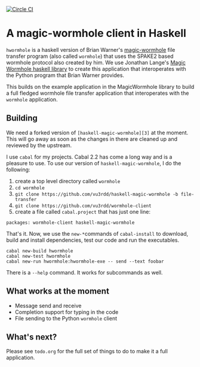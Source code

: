 [![Circle CI](https://circleci.com/gh/vu3rdd/wormhole-client/tree/receive.png?circle-token=98e29d106176da58957f91ae408fb6499421be14)](https://circleci.com/gh/vu3rdd/wormhole-client)

# A magic-wormhole client in Haskell

`hwormhole` is a haskell version of Brian Warner's [magic-wormhole][1] file
transfer program (also called `wormhole`) that uses the SPAKE2 based wormhole
protocol also created by him. We use Jonathan Lange's [Magic Wormhole haskell library][2]
to create this application that interoperates with the Python program that
Brian Warner provides.

This builds on the example application in the MagicWormhole library to
build a full fledged wormhole file transfer application that interoperates
with the `wormhole` application.

## Building

We need a forked version of `[haskell-magic-wormhole][3]` at the moment. This will
go away as soon as the changes in there are cleaned up and reviewed by the upstream.

I use `cabal` for my projects. Cabal 2.2 has come a long way and is a pleasure to use.
To use our version of `haskell-magic-wormhole`, I do the following:

1. create a top level directory called `wormhole`
2. `cd wormhole`
3. `git clone https://github.com/vu3rdd/haskell-magic-wormhole -b file-transfer`
4. `git clone https://github.com/vu3rdd/wormhole-client`
5. create a file called `cabal.project` that has just one line:
```
packages: wormhole-client haskell-magic-wormhole
```

That's it. Now, we use the `new-*`commands of `cabal-install` to download, build
and install dependencies, test our code and run the executables.

```
cabal new-build hwormhole
cabal new-test hwormhole
cabal new-run hwormhole:hwormhole-exe -- send --text foobar
```

There is a `--help` command. It works for subcommands as well.

## What works at the moment

- Message send and receive
- Completion support for typing in the code
- File sending to the Python `wormhole` client

## What's next?

Please see `todo.org` for the full set of things to do to make it a full
application.

[1]: https://github.com/warner/magic-wormhole
[2]: https://github.com/LeastAuthority/haskell-magic-wormhole
[3]: https://github.com/vu3rdd/haskell-magic-wormhole
